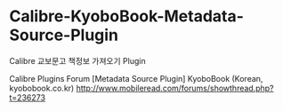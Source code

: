 Calibre-KyoboBook-Metadata-Source-Plugin
========================================

Calibre 교보문고 책정보 가져오기 Plugin 

Calibre Plugins Forum
[Metadata Source Plugin] KyoboBook (Korean, kyobobook.co.kr)
http://www.mobileread.com/forums/showthread.php?t=236273


